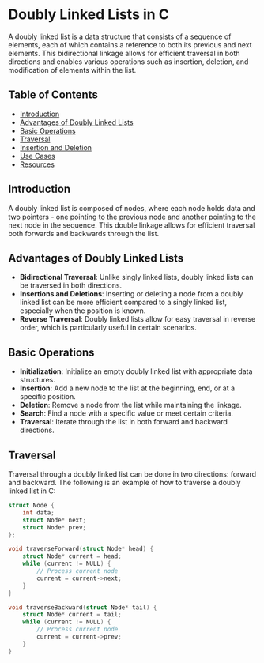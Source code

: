 # Doubly Linked Lists in C

A doubly linked list is a data structure that consists of a sequence of elements, each of which contains a reference to both its previous and next elements. This bidirectional linkage allows for efficient traversal in both directions and enables various operations such as insertion, deletion, and modification of elements within the list.

## Table of Contents

- [Introduction](#introduction)
- [Advantages of Doubly Linked Lists](#advantages-of-doubly-linked-lists)
- [Basic Operations](#basic-operations)
- [Traversal](#traversal)
- [Insertion and Deletion](#insertion-and-deletion)
- [Use Cases](#use-cases)
- [Resources](#resources)

## Introduction

A doubly linked list is composed of nodes, where each node holds data and two pointers - one pointing to the previous node and another pointing to the next node in the sequence. This double linkage allows for efficient traversal both forwards and backwards through the list.

## Advantages of Doubly Linked Lists

- **Bidirectional Traversal**: Unlike singly linked lists, doubly linked lists can be traversed in both directions.
- **Insertions and Deletions**: Inserting or deleting a node from a doubly linked list can be more efficient compared to a singly linked list, especially when the position is known.
- **Reverse Traversal**: Doubly linked lists allow for easy traversal in reverse order, which is particularly useful in certain scenarios.

## Basic Operations

- **Initialization**: Initialize an empty doubly linked list with appropriate data structures.
- **Insertion**: Add a new node to the list at the beginning, end, or at a specific position.
- **Deletion**: Remove a node from the list while maintaining the linkage.
- **Search**: Find a node with a specific value or meet certain criteria.
- **Traversal**: Iterate through the list in both forward and backward directions.

## Traversal

Traversal through a doubly linked list can be done in two directions: forward and backward. The following is an example of how to traverse a doubly linked list in C:

```c
struct Node {
    int data;
    struct Node* next;
    struct Node* prev;
};

void traverseForward(struct Node* head) {
    struct Node* current = head;
    while (current != NULL) {
        // Process current node
        current = current->next;
    }
}

void traverseBackward(struct Node* tail) {
    struct Node* current = tail;
    while (current != NULL) {
        // Process current node
        current = current->prev;
    }
}
